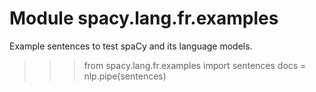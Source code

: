 Module spacy.lang.fr.examples
=============================
Example sentences to test spaCy and its language models.

>>> from spacy.lang.fr.examples import sentences
>>> docs = nlp.pipe(sentences)